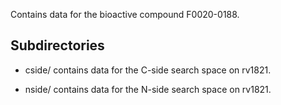 Contains data for the bioactive compound F0020-0188.

## Subdirectories

- cside/ contains data for the C-side search space on rv1821.

- nside/ contains data for the N-side search space on rv1821.

